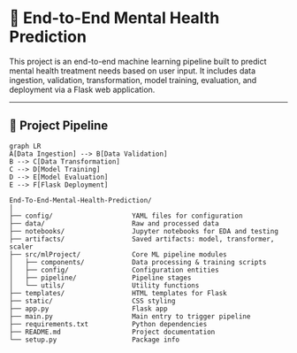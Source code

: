 # 🧠 End-to-End Mental Health Prediction

This project is an end-to-end machine learning pipeline built to predict mental health treatment needs based on user input. It includes data ingestion, validation, transformation, model training, evaluation, and deployment via a Flask web application.

---

## 🚀 Project Pipeline

```mermaid
graph LR
A[Data Ingestion] --> B[Data Validation]
B --> C[Data Transformation]
C --> D[Model Training]
D --> E[Model Evaluation]
E --> F[Flask Deployment]

End-To-End-Mental-Health-Prediction/
│
├── config/                    YAML files for configuration
├── data/                      Raw and processed data
├── notebooks/                 Jupyter notebooks for EDA and testing
├── artifacts/                 Saved artifacts: model, transformer, scaler
├── src/mlProject/             Core ML pipeline modules
│   ├── components/            Data processing & training scripts
│   ├── config/                Configuration entities
│   ├── pipeline/              Pipeline stages
│   └── utils/                 Utility functions
├── templates/                 HTML templates for Flask
├── static/                    CSS styling
├── app.py                     Flask app
├── main.py                    Main entry to trigger pipeline
├── requirements.txt           Python dependencies
├── README.md                  Project documentation
└── setup.py                   Package info

